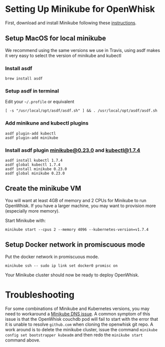 <!--
#
# Licensed to the Apache Software Foundation (ASF) under one or more
# contributor license agreements.  See the NOTICE file distributed with
# this work for additional information regarding copyright ownership.
# The ASF licenses this file to You under the Apache License, Version 2.0
# (the "License"); you may not use this file except in compliance with
# the License.  You may obtain a copy of the License at
#
#     http://www.apache.org/licenses/LICENSE-2.0
#
# Unless required by applicable law or agreed to in writing, software
# distributed under the License is distributed on an "AS IS" BASIS,
# WITHOUT WARRANTIES OR CONDITIONS OF ANY KIND, either express or implied.
# See the License for the specific language governing permissions and
# limitations under the License.
#
-->

# Setting Up Minikube for OpenWhisk

First, download and install Minikube following these [instructions](https://github.com/kubernetes/minikube).

## Setup MacOS for local minikube
We recommend using the same versions we use in Travis, using asdf makes it very easy to select the version of minikube and kubectl

### Install asdf
```
brew install asdf
```
### Setup asdf in terminal
Edit your `~/.profile` or equivalent
```
[ -s "/usr/local/opt/asdf/asdf.sh" ] && . /usr/local/opt/asdf/asdf.sh
```

### Add minikune and kubectl plugins
```
asdf plugin-add kubectl
asdf plugin-add minikube
```

### Install asdf plugin minikube@0.23.0 and kubectl@1.7.4
```
asdf install kubectl 1.7.4
asdf global kubectl 1.7.4
asdf install minikube 0.23.0
asdf global minikube 0.23.0
```

## Create the minikube VM
You will want at least 4GB of memory and 2 CPUs for Minikube to run OpenWhisk.
If you have a larger machine, you may want to provision more (especially more memory).

Start Minikube with:
```
minikube start --cpus 2 --memory 4096 --kubernetes-version=v1.7.4
```

## Setup Docker network in promiscuous mode
Put the docker network in promiscuous mode.
```
minikube ssh -- sudo ip link set docker0 promisc on
```

Your Minikube cluster should now be ready to deploy OpenWhisk.

# Troubleshooting

For some combinations of Minikube and Kubernetes versions, you may need to workaround a [Minikube DNS issue](https://github.com/kubernetes/minikube/issues/2240#issuecomment-348319371). A common symptom of this issue is that the OpenWhisk couchdb pod will fail to start with the error that it is unable to resolve `github.com` when cloning the openwhisk git repo. A work around is to delete the minikube cluster, issue the command `minikube config set bootstrapper kubeadm` and then redo the `minikube start` command above.

